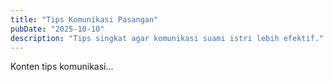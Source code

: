 ```yaml
---
title: "Tips Komunikasi Pasangan"
pubDate: "2025-10-10"
description: "Tips singkat agar komunikasi suami istri lebih efektif."
---
```


Konten tips komunikasi...
